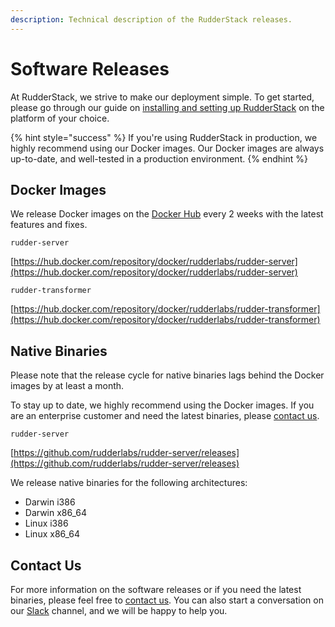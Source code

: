 ```yaml
---
description: Technical description of the RudderStack releases.
---
```


# Software Releases

At RudderStack, we strive to make our deployment simple. To get started, please go through our guide on [installing and setting up RudderStack](https://docs.rudderstack.com/get-started/installing-and-setting-up-rudderstack) on the platform of your choice.

{% hint style="success" %}
If you're using RudderStack in production, we highly recommend using our Docker images. Our Docker images are always up-to-date, and well-tested in a production environment.
{% endhint %}

## Docker Images

We release Docker images on the [Docker Hub](https://hub.docker.com/) every 2 weeks with the latest features and fixes.

`rudder-server`

[https://hub.docker.com/repository/docker/rudderlabs/rudder-server](https://hub.docker.com/repository/docker/rudderlabs/rudder-server)

`rudder-transformer`

[https://hub.docker.com/repository/docker/rudderlabs/rudder-transformer](https://hub.docker.com/repository/docker/rudderlabs/rudder-transformer)

## Native Binaries

Please note that the release cycle for native binaries lags behind the Docker images by at least a month.

To stay up to date, we highly recommend using the Docker images. If you are an enterprise customer and need the latest binaries, please [contact us](https://rudderstack.com/contact/).

`rudder-server`

[https://github.com/rudderlabs/rudder-server/releases](https://github.com/rudderlabs/rudder-server/releases)

We release native binaries for the following architectures:

* Darwin i386
* Darwin x86\_64
* Linux i386
* Linux x86\_64

## Contact Us

For more information on the software releases or if you need the latest binaries, please feel free to [contact us](mailto:%20contact@rudderstack.com). You can also start a conversation on our [Slack](https://resources.rudderstack.com/join-rudderstack-slack) channel, and we will be happy to help you.


